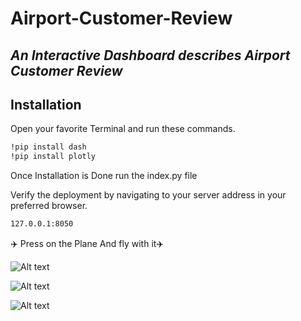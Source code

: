 # Airport-Customer-Review
## _An Interactive Dashboard describes Airport Customer Review_

## Installation
Open your favorite Terminal and run these commands.
```sh
!pip install dash
!pip install plotly
```
Once Installation is Done run the index.py file

Verify the deployment by navigating to your server address in
your preferred browser.

```sh
127.0.0.1:8050
```
✈️ Press on the Plane And fly with it✈️

![Alt text](Airport-Customer-Review\ScreenShots\main.png?raw=true "Main Page")

![Alt text](Airport-Customer-Review\ScreenShots\page-1.png?raw=true "Page 1")

![Alt text](Airport-Customer-Review\ScreenShots\page-2.png?raw=true "Page 2")